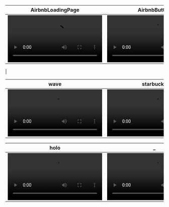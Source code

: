 | AirbnbLoadingPage | AirbnbButton | GoogleIoChip | MaterialDesiginChip | rec to circle |   
| :----: | :----: | :----: | :----: | :----: |
| <video src="https://user-images.githubusercontent.com/40765910/186424471-ffeb0c69-10af-4e2f-8381-d841dd49d110.mov"> | <video src="https://user-images.githubusercontent.com/40765910/186426222-b18cce17-4ae8-440d-908f-1c8a2d923f20.mov"> | <video src="https://user-images.githubusercontent.com/40765910/186426597-ed43e031-a879-4c96-956a-edaef86ee2fb.mov"> | <video src="https://user-images.githubusercontent.com/40765910/186426716-f6030b78-1ca0-454e-bde4-5540d4239c1c.mov"> | <video src="https://user-images.githubusercontent.com/40765910/186427127-858835d2-8bc7-4128-90bb-9c5578236e03.mov">
 |   


| wave | starbucks | ios loading | GlitchyText | rec to circle |   
| :----: | :----: | :----: | :----: | :----: |
| <video src="https://user-images.githubusercontent.com/40765910/186427401-e8a192fa-0fdf-4cf3-b147-38223071b60b.mov"> | <video src="https://user-images.githubusercontent.com/40765910/186428008-b8983755-01e1-4c25-8652-e4472238e9ab.mov"> | <video src="https://user-images.githubusercontent.com/40765910/186428236-4f46ec09-81ae-4100-8724-0a9fb37712d4.mov"> | <video src="https://user-images.githubusercontent.com/40765910/186428406-8c6e2b18-7944-46bd-aca0-781ca37ad184.mov"> | <video src="https://user-images.githubusercontent.com/40765910/186428875-c6bebe0b-da9a-4e8b-a383-92b0cedff8e3.mov">

| holo | _ | _ | _ | _ |   
| :----: | :----: | :----: | :----: | :----: |
| <video src="https://user-images.githubusercontent.com/40765910/206907092-d01716a0-622f-4d7e-8904-dd09f99e188c.MP4"> | <video src=""> | <video src=""> | <video src=""> | <video src="">




